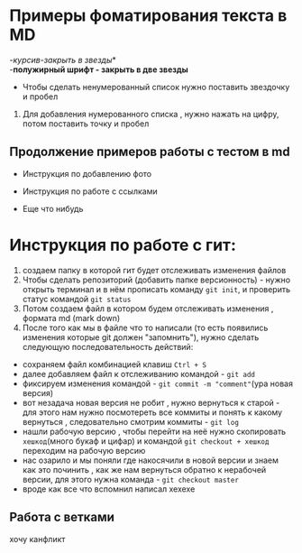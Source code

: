 # Примеры фоматирования текста в MD
-*курсив-закрыть в звезды**    
-**полужирный шрифт - закрыть в две звезды**   
* Чтобы сделать ненумерованный список нужно поставить звездочку и пробел   
 1. Для добавления нумерованного списка , нужно нажать на цифру, потом поставить точку и пробел  
 ## Продолжение примеров работы с тестом в md  
 * Инструкция по добавлению фото  





 * Инструкция по работе с ссылками 




 * Еще что нибудь  


 
   

# Инструкция по работе с гит:  
 1. создаем папку в которой гит будет отслеживать изменения файлов   
 2. Чтобы сделать репозиторий (добавить папке версионность) - нужно открыть терминал и в нём прописать команду `git init`, и проверить статус командой `git status`
 3. Потом создаем файл в котором будем отслеживать изменения , формата md (mark down)
 4. После того как мы в файле что то написали (то есть появились изменения которые git должен "запомнить"), нужно сделать следующую последовательность действий:
 * сохраняем файл комбинацией клавиш `Ctrl + S`
 * далее добавляем файл к отслеживанию командой - `git add`
 * фиксируем изменения командой - `git commit -m "comment"`(ура новая версия)
 * вот незадача новая версия не робит , нужно вернуться к старой - для этого нам нужно посмотереть все коммиты и понять к какому вернуться , следовательно смотрим коммиты - `git log`
 * нашли рабочую версию , чтобы перейти на неё нужно скопировать `хешкод`(много букаф и цифар) и командой `git checkout + хешкод` переходим на рабочую версию
 * нас озарило и мы поняли где накосячили в новой версии и знаем как это починить , как же нам вернуться обратно к нерабочей версии, для этого нужна команда - `git checkout master`
 * вроде как все что вспомнил написал хехехе  
## Работа с ветками   
хочу канфликт 